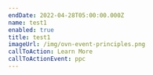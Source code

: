 ```yaml
---
endDate: 2022-04-28T05:00:00.000Z
name: test1
enabled: true
title: test1
imageUrl: /img/ovn-event-principles.png
callToAction: Learn More
callToActionEvent: ppc
---
```



